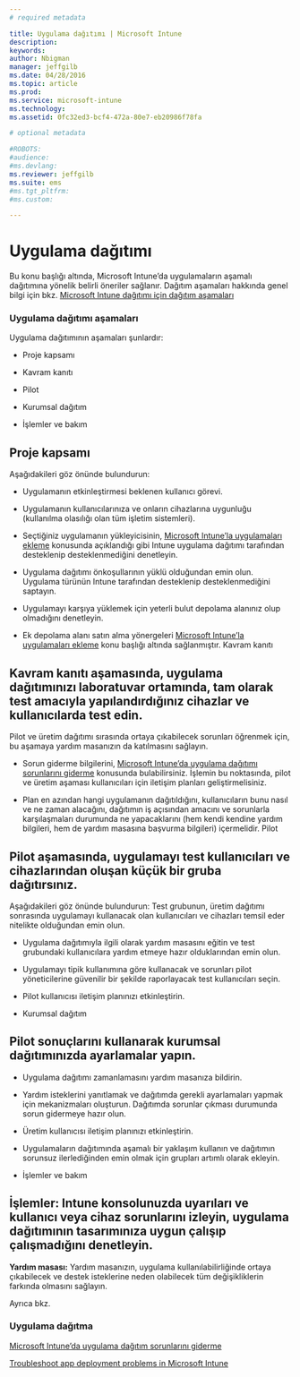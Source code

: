 ```yaml
---
# required metadata

title: Uygulama dağıtımı | Microsoft Intune
description:
keywords:
author: Nbigman
manager: jeffgilb
ms.date: 04/28/2016
ms.topic: article
ms.prod:
ms.service: microsoft-intune
ms.technology:
ms.assetid: 0fc32ed3-bcf4-472a-80e7-eb20986f78fa

# optional metadata

#ROBOTS:
#audience:
#ms.devlang:
ms.reviewer: jeffgilb
ms.suite: ems
#ms.tgt_pltfrm:
#ms.custom:

---
```


# Uygulama dağıtımı
Bu konu başlığı altında, Microsoft Intune’da uygulamaların aşamalı dağıtımına yönelik belirli öneriler sağlanır. Dağıtım aşamaları hakkında genel bilgi için bkz. [Microsoft Intune dağıtımı için dağıtım aşamaları](rollout-phases-for-microsoft-intune-deployment.md)

### Uygulama dağıtımı aşamaları
Uygulama dağıtımının aşamaları şunlardır:

-   Proje kapsamı

-   Kavram kanıtı

-   Pilot

-   Kurumsal dağıtım

-   İşlemler ve bakım

## Proje kapsamı
Aşağıdakileri göz önünde bulundurun:

-   Uygulamanın etkinleştirmesi beklenen kullanıcı görevi.

-   Uygulamanın kullanıcılarınıza ve onların cihazlarına uygunluğu (kullanılma olasılığı olan tüm işletim sistemleri).

-   Seçtiğiniz uygulamanın yükleyicisinin, [Microsoft Intune’la uygulamaları ekleme](/intune/deploy-use/add-apps) konusunda açıklandığı gibi Intune uygulama dağıtımı tarafından desteklenip desteklenmediğini denetleyin.

-   Uygulama dağıtımı önkoşullarının yüklü olduğundan emin olun. <!---, as described in [Plan for app deployment in Microsoft Intune](plan-for-app-deployment-in-microsoft-intune.md--->Uygulama türünün Intune tarafından desteklenip desteklenmediğini saptayın.

-   Uygulamayı karşıya yüklemek için yeterli bulut depolama alanınız olup olmadığını denetleyin.

-   Ek depolama alanı satın alma yönergeleri [Microsoft Intune’la uygulamaları ekleme](/intune/deploy-use/add-apps) konu başlığı altında sağlanmıştır. Kavram kanıtı

## Kavram kanıtı aşamasında, uygulama dağıtımınızı laboratuvar ortamında, tam olarak test amacıyla yapılandırdığınız cihazlar ve kullanıcılarda test edin.
Pilot ve üretim dağıtımı sırasında ortaya çıkabilecek sorunları öğrenmek için, bu aşamaya yardım masanızın da katılmasını sağlayın.

-   Sorun giderme bilgilerini, [Microsoft Intune’da uygulama dağıtımı sorunlarını giderme](/intune/troubleshoot/troubleshoot-app-deployment-problems-in-microsoft-intune) konusunda bulabilirsiniz. İşlemin bu noktasında, pilot ve üretim aşaması kullanıcıları için iletişim planları geliştirmelisiniz.

-   Plan en azından hangi uygulamanın dağıtıldığını, kullanıcıların bunu nasıl ve ne zaman alacağını, dağıtımın iş açısından amacını ve sorunlarla karşılaşmaları durumunda ne yapacaklarını (hem kendi kendine yardım bilgileri, hem de yardım masasına başvurma bilgileri) içermelidir. Pilot

## Pilot aşamasında, uygulamayı test kullanıcıları ve cihazlarından oluşan küçük bir gruba dağıtırsınız.
Aşağıdakileri göz önünde bulundurun: Test grubunun, üretim dağıtımı sonrasında uygulamayı kullanacak olan kullanıcıları ve cihazları temsil eder nitelikte olduğundan emin olun.

-   Uygulama dağıtımıyla ilgili olarak yardım masasını eğitin ve test grubundaki kullanıcılara yardım etmeye hazır olduklarından emin olun.

-   Uygulamayı tipik kullanımına göre kullanacak ve sorunları pilot yöneticilerine güvenilir bir şekilde raporlayacak test kullanıcıları seçin.

-   Pilot kullanıcısı iletişim planınızı etkinleştirin.

-   Kurumsal dağıtım

## Pilot sonuçlarını kullanarak kurumsal dağıtımınızda ayarlamalar yapın.

-   Uygulama dağıtımı zamanlamasını yardım masanıza bildirin.

-   Yardım isteklerini yanıtlamak ve dağıtımda gerekli ayarlamaları yapmak için mekanizmaları oluşturun. Dağıtımda sorunlar çıkması durumunda sorun gidermeye hazır olun.

-   Üretim kullanıcısı iletişim planınızı etkinleştirin.

-   Uygulamaların dağıtımında aşamalı bir yaklaşım kullanın ve dağıtımın sorunsuz ilerlediğinden emin olmak için grupları artımlı olarak ekleyin.

-   İşlemler ve bakım

## **İşlemler:** Intune konsolunuzda uyarıları ve kullanıcı veya cihaz sorunlarını izleyin, uygulama dağıtımının tasarımınıza uygun çalışıp çalışmadığını denetleyin.
**Yardım masası:** Yardım masanızın, uygulama kullanılabilirliğinde ortaya çıkabilecek ve destek isteklerine neden olabilecek tüm değişikliklerin farkında olmasını sağlayın.

Ayrıca bkz.

### Uygulama dağıtma
[Microsoft Intune’da uygulama dağıtım sorunlarını giderme](/intune/deploy-use/deploy-apps)

[Troubleshoot app deployment problems in Microsoft Intune](/intune/troubleshoot/troubleshoot-app-deployment-problems-in-microsoft-intune)


<!--HONumber=May16_HO2-->


